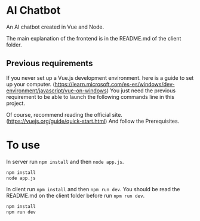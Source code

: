 # AI Chatbot

An AI chatbot created in Vue and Node.

The main explanation of the frontend is in the README.md of the client folder.


## Previous requirements

If you never set up a Vue.js development environment. here is a guide to set up your computer. (https://learn.microsoft.com/es-es/windows/dev-environment/javascript/vue-on-windows) You just need the previous requirement to be able to launch the following commands line in this project.

Of course, recommend reading the official site. (https://vuejs.org/guide/quick-start.html) And follow the Prerequisites. 

 
# To use

In server run `npm install` and then `node app.js`.

```sh
npm install
node app.js
```

In client run `npm install` and then `npm run dev`. You should be read the README.md on the client folder before run `npm run dev`.

```sh
npm install
npm run dev
```
